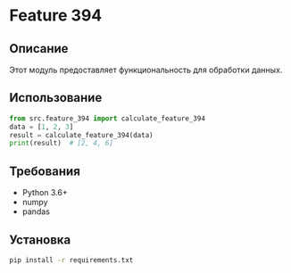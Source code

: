 # Feature 394
## Описание
Этот модуль предоставляет функциональность для обработки данных.
## Использование
```python
from src.feature_394 import calculate_feature_394
data = [1, 2, 3]
result = calculate_feature_394(data)
print(result)  # [2, 4, 6]
```
## Требования
- Python 3.6+
- numpy
- pandas
## Установка
```bash
pip install -r requirements.txt
```